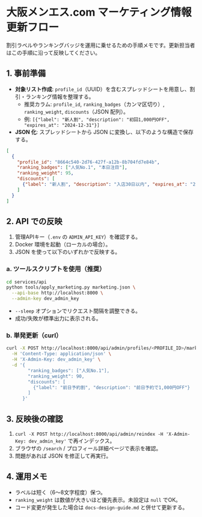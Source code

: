 # 大阪メンエス.com マーケティング情報更新フロー

割引ラベルやランキングバッジを運用に乗せるための手順メモです。更新担当者はこの手順に沿って反映してください。

## 1. 事前準備

- **対象リスト作成**: `profile_id`（UUID）を含むスプレッドシートを用意し、割引・ランキング情報を整理する。
  - 推奨カラム: `profile_id`, `ranking_badges`（カンマ区切り）, `ranking_weight`, `discounts`（JSON 配列）。
  - 例: `[{"label": "新人割", "description": "初回1,000円OFF", "expires_at": "2024-12-31"}]`
- **JSON 化**: スプレッドシートから JSON に変換し、以下のような構造で保存する。

```json
[
  {
    "profile_id": "8664c540-2d76-427f-a12b-8b704fd7e84b",
    "ranking_badges": ["人気No.1", "本日注目"],
    "ranking_weight": 95,
    "discounts": [
      {"label": "新人割", "description": "入店30日以内", "expires_at": "2024-12-31"}
    ]
  }
]
```

## 2. API での反映

1. 管理APIキー（`.env` の `ADMIN_API_KEY`）を確認する。
2. Docker 環境を起動（ローカルの場合）。
3. JSON を使って以下のいずれかで反映する。

### a. ツールスクリプトを使用（推奨）

```bash
cd services/api
python tools/apply_marketing.py marketing.json \
  --api-base http://localhost:8000 \
  --admin-key dev_admin_key
```

- `--sleep` オプションでリクエスト間隔を調整できる。
- 成功/失敗が標準出力に表示される。

### b. 単発更新（curl）

```bash
curl -X POST http://localhost:8000/api/admin/profiles/<PROFILE_ID>/marketing \
  -H 'Content-Type: application/json' \
  -H 'X-Admin-Key: dev_admin_key' \
  -d '{
        "ranking_badges": ["人気No.1"],
        "ranking_weight": 90,
        "discounts": [
          {"label": "前日予約割", "description": "前日予約で1,000円OFF"}
        ]
      }'
```

## 3. 反映後の確認

1. `curl -X POST http://localhost:8000/api/admin/reindex -H 'X-Admin-Key: dev_admin_key'` で再インデックス。
2. ブラウザの `/search` / プロフィール詳細ページで表示を確認。
3. 問題があれば JSON を修正して再実行。

## 4. 運用メモ

- ラベルは短く（6〜8文字程度）保つ。
- `ranking_weight` は数値が大きいほど優先表示。未設定は `null` でOK。
- コード変更が発生した場合は `docs-design-guide.md` と併せて更新する。

